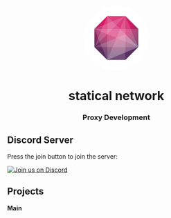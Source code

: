 <div align="center">

<img style="border-radius:50%" height="150px" src="https://raw.githubusercontent.com/statical-network/.github/main/main/img/statical-network.png">

<h1>statical network</h1>

<h3>Proxy Development</h3>

</div>

## Discord Server

Press the join button to join the server:

[![Join us on Discord](https://invidget.switchblade.xyz/egvQmB9wbQ?theme=dark)](https://discord.gg/egvQmB9wbQ)

## Projects

**Main**
